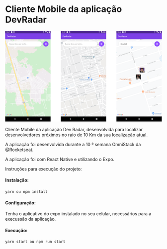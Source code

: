 # Cliente Mobile da aplicação DevRadar

![alt text](https://github.com/hitalo07/devradar-mobile/blob/master/assets/banner.png)

Cliente Mobile da aplicação Dev Radar, desenvolvida para localizar desenvolvedores próximos no raio de 10 Km da sua localização atual.

A aplicação foi  desenvolvida durante a 10 ª semana OmniStack da @Rocketseat.

A aplicação foi com React Native e utilizando o Expo.

Instruções para execução do projeto:

#### Instalação:

`yarn ou npm install`

#### Configuração:

Tenha o aplicativo do expo instalado no seu celular, necessários para a execussão da aplicação.

#### Execução:

`yarn start ou npm run start`

